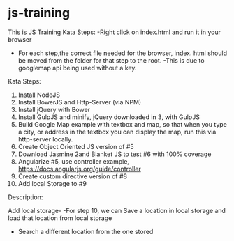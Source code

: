 # js-training
This is JS Training Kata
Steps:
-Right click on index.html and run it in your browser
- For each step,the correct file needed for the browser, index. html should be moved from the folder for that step to the root.
-This is due to googlemap api being used without a key.



Kata Steps:

1.	Install NodeJS
2.	Install BowerJS and Http-Server  (via NPM)
3.	Install jQuery with Bower
4.	Install GulpJS and minify, jQuery downloaded in 3, with GulpJS
5.	Build Google Map example with textbox and map, so that when you type a city, or address in the textbox you can display the map, run this via http-server locally.
6.	Create Object Oriented JS version of #5
7.	Download Jasmine 2and Blanket JS  to test #6 with 100% coverage
8.	Angularize #5, use controller example, https://docs.angularjs.org/guide/controller
9.	Create custom directive version of #8
10.	Add local Storage to #9

Description:

Add local storage-
-For step 10, we can Save a location in local storage and load that location from local storage
- Search a different location from the one stored
